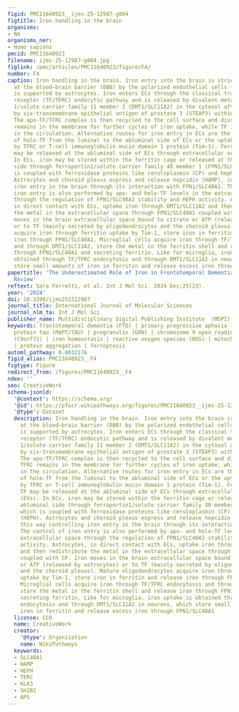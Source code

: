 ```yaml
---
figid: PMC11640923__ijms-25-12987-g004
figtitle: Iron handling in the brain
organisms:
- NA
organisms_ner:
- Homo sapiens
pmcid: PMC11640923
filename: ijms-25-12987-g004.jpg
figlink: /pmc/articles/PMC11640923/figure/F4/
number: F4
caption: Iron handling in the brain. Iron entry into the brain is strictly regulated
  at the blood–brain barrier (BBB) by the polarized endothelial cells (ECs), which
  is supported by astrocytes. Iron enters ECs through the classical transferrin/transferrin
  receptor (TF/TFRC) endocytic pathway and is released by divalent metal transporter
  1/solute carrier family 11 member 2 (DMT1/SLC11A2) in the cytosol after its reduction
  by six-transmembrane epithelial antigen of prostate 3 (STEAP3) within endosomes.
  The apo-TF/TFRC complex is then recycled to the cell surface and dissociated; TFRC
  remains in the membrane for further cycles of iron uptake, while TF is recycled
  in the circulation. Alternative routes for iron entry in ECs are the transcytosis
  of holo-TF from the luminal to the abluminal side of ECs or the uptake of ferritin
  by TFRC or T-cell immunoglobulin mucin domain 1 protein (Tim-1). Ferritin and TF
  may be released at the abluminal side of ECs through extracellular vesicles (EVs).
  In ECs, iron may be stored within the ferritin cage or released at the abluminal
  side through ferroportin1/solute carrier family 40 member 1 (FPN1/SLC40A1), which
  is coupled with ferroxidase proteins like ceruloplasmin (CP) and hephaestin (HEPH).
  Astrocytes and choroid plexus express and release hepcidin (HAMP), in this way controlling
  iron entry in the brain through its interaction with FPN1/SLC40A1. The control of
  iron entry is also performed by apo- and holo-TF levels in the extracellular space
  through the regulation of FPN1/SLC40A1 stability and HEPH activity. Astrocytes,
  in direct contact with ECs, uptake iron through DMT1/SLC11A2 and then redistribute
  the metal in the extracellular space through FPN1/SLC40A1 coupled with CP. Iron
  moves in the brain extracellular space bound to citrate or ATP (released by astrocytes)
  or to TF (mainly secreted by oligodendrocytes and the choroid plexus). Mature oligodendrocytes
  acquire iron through ferritin uptake by Tim-1, store iron in ferritin and release
  iron through FPN1/SLC40A1. Microglial cells acquire iron through TF/TFRC endocytosis
  and through DMT1/SLC11A2, store the metal in the ferritin shell and release iron
  through FPN1/SLC40A1 and secreting ferritin. Like for microglia, iron uptake is
  obtained through TF/TFRC endocytosis and through DMT1/SLC11A2 in neurons, which
  store small amounts of iron in ferritin and release excess iron through FPN1/SLC40A1
papertitle: 'The Underestimated Role of Iron in Frontotemporal Dementia: A Narrative
  Review'
reftext: Sara Ferretti, et al. Int J Mol Sci. 2024 Dec;25(23).
year: '2024'
doi: 10.3390/ijms252312987
journal_title: International Journal of Molecular Sciences
journal_nlm_ta: Int J Mol Sci
publisher_name: Multidisciplinary Digital Publishing Institute  (MDPI)
keywords: frontotemporal dementia (FTD) | primary progressive aphasia (PPA) | microtubule-associated
  protein tau (MAPT/TAU) | progranulin (GRN) | chromosome 9 open reading frame 72
  (C9orf72) | iron homeostasis | reactive oxygen species (ROS) | mitochondrial dysfunction
  | protein aggregation | ferroptosis
automl_pathway: 0.6032176
figid_alias: PMC11640923__F4
figtype: Figure
redirect_from: /figures/PMC11640923__F4
ndex: ''
seo: CreativeWork
schema-jsonld:
  '@context': https://schema.org/
  '@id': https://pfocr.wikipathways.org/figures/PMC11640923__ijms-25-12987-g004.html
  '@type': Dataset
  description: Iron handling in the brain. Iron entry into the brain is strictly regulated
    at the blood–brain barrier (BBB) by the polarized endothelial cells (ECs), which
    is supported by astrocytes. Iron enters ECs through the classical transferrin/transferrin
    receptor (TF/TFRC) endocytic pathway and is released by divalent metal transporter
    1/solute carrier family 11 member 2 (DMT1/SLC11A2) in the cytosol after its reduction
    by six-transmembrane epithelial antigen of prostate 3 (STEAP3) within endosomes.
    The apo-TF/TFRC complex is then recycled to the cell surface and dissociated;
    TFRC remains in the membrane for further cycles of iron uptake, while TF is recycled
    in the circulation. Alternative routes for iron entry in ECs are the transcytosis
    of holo-TF from the luminal to the abluminal side of ECs or the uptake of ferritin
    by TFRC or T-cell immunoglobulin mucin domain 1 protein (Tim-1). Ferritin and
    TF may be released at the abluminal side of ECs through extracellular vesicles
    (EVs). In ECs, iron may be stored within the ferritin cage or released at the
    abluminal side through ferroportin1/solute carrier family 40 member 1 (FPN1/SLC40A1),
    which is coupled with ferroxidase proteins like ceruloplasmin (CP) and hephaestin
    (HEPH). Astrocytes and choroid plexus express and release hepcidin (HAMP), in
    this way controlling iron entry in the brain through its interaction with FPN1/SLC40A1.
    The control of iron entry is also performed by apo- and holo-TF levels in the
    extracellular space through the regulation of FPN1/SLC40A1 stability and HEPH
    activity. Astrocytes, in direct contact with ECs, uptake iron through DMT1/SLC11A2
    and then redistribute the metal in the extracellular space through FPN1/SLC40A1
    coupled with CP. Iron moves in the brain extracellular space bound to citrate
    or ATP (released by astrocytes) or to TF (mainly secreted by oligodendrocytes
    and the choroid plexus). Mature oligodendrocytes acquire iron through ferritin
    uptake by Tim-1, store iron in ferritin and release iron through FPN1/SLC40A1.
    Microglial cells acquire iron through TF/TFRC endocytosis and through DMT1/SLC11A2,
    store the metal in the ferritin shell and release iron through FPN1/SLC40A1 and
    secreting ferritin. Like for microglia, iron uptake is obtained through TF/TFRC
    endocytosis and through DMT1/SLC11A2 in neurons, which store small amounts of
    iron in ferritin and release excess iron through FPN1/SLC40A1
  license: CC0
  name: CreativeWork
  creator:
    '@type': Organization
    name: WikiPathways
  keywords:
  - SLC40A1
  - HAMP
  - HEPH
  - TERC
  - KLK3
  - SH2B2
  - APS
---
```

